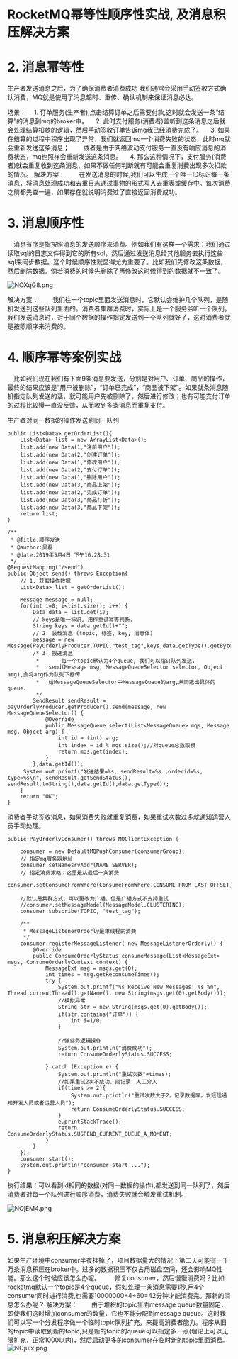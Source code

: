 # RocketMQ幂等性顺序性实战, 及消息积压解决方案

# 2. 消息幂等性

生产者发送消息之后，为了确保消费者消费成功 我们通常会采用手动签收方式确认消费，MQ就是使用了消息超时、重传、确认机制来保证消息必达。

场景：
　1. 订单服务(生产者),点击结算订单之后需要付款,这时就会发送一条“结算”的消息到mq的broker中。
　2. 此时支付服务(消费者)监听到这条消息之后就会处理结算扣款的逻辑，然后手动签收订单告诉mq我已经消费完成了。
　3. 如果在结算的过程中程序出现了异常，我们就返回mq一个消费失败的状态，此时mq就会重新发送这条消息；
　　或者是由于网络波动支付服务一直没有响应消息的消费状态，mq也照样会重新发送这条消息。
　4. 那么这种情况下，支付服务(消费者)就会重复收到这条消息，如果不做任何判断就有可能会重复消费出现多次扣款的情况。
解决方案：
　　在发送消息的时候,我们可以生成一个唯一ID标识每一条消息，将消息处理成功和去重日志通过事物的形式写入去重表或缓存中。每次消费之前都先查一遍，如果存在就说明消费过了直接返回消费成功。

# 3. 消息顺序性

　消息有序是指按照消息的发送顺序来消费。例如我们有这样一个需求：我们通过读取sql的日志文件得到它的所有sql，然后通过发送消息给其他服务去执行这些sql来同步数据。这个时候顺序性就显得尤为重要了。比如我们先修改这条数据，然后删除数据。倘若消费的时候先删除了再修改这时候得到的数据就不一致了。

![NOXqG8.png](https://s1.ax1x.com/2020/07/03/NOXqG8.png)

解决方案：
　　我们往一个topic里面发送消息时，它默认会维护几个队列，是随机发送到这些队列里面的。消费者集群消费时，实际上是一个服务监听一个队列。我们发送消息时，对于同个数据的操作指定发送到一个队列就好了，这时消费者就是按照顺序来消费的。

# 4. 顺序幂等案例实战

　比如我们现在我们有下面9条消息要发送，分别是对用户、订单、商品的操作，最终的结果应该是“用户被删除”，“订单已完成”，“商品被下架”。如果就条消息随机指定队列发送的话，就可能用户先被删除了，然后进行修改；也有可能支付订单的过程比较慢一直没反馈，从而收到多条消息而重复支付。

生产者对同一数据的操作发送到同一队列

	public List<Data> getOrderList(){
        List<Data> list = new ArrayList<Data>();
        list.add(new Data(1,"注册用户"));
        list.add(new Data(2,"创建订单"));
        list.add(new Data(1,"修改用户"));
        list.add(new Data(2,"支付订单"));
        list.add(new Data(1,"删除用户"));
        list.add(new Data(3,"商品上架"));
        list.add(new Data(2,"完成订单"));
        list.add(new Data(3,"商品打折"));
        list.add(new Data(3,"商品下架"));
        return list;
    }
    
    /**
     * @Title:顺序发送
     * @author:吴磊  
     * @date:2019年5月4日 下午10:28:31
     */
    @RequestMapping("/send")
    public Object send() throws Exception{
        // 1. 获取操作数据
        List<Data> list = getOrderList();
        
        Message message = null;
        for(int i=0; i<list.size(); i++) {
            Data data = list.get(i);
            // keys是唯一标识, 用作重试幂等判断.
            String keys = data.getId()+"";
            // 2. 装载消息 (topic, 标签, key, 消息体)
            message = new Message(PayOrderlyProducer.TOPIC,"test_tag",keys,data.getType().getBytes());
            /* 3. 投递消息
             *       每一个topic默认为4个queue, 我们可以指订队列发送.
             *   send(Message msg, MessageQueueSelector selector, Object arg),会将arg作为队列下标传
             *   给MessageQueueSelector中MessageQueue的arg,从而选出具体的queue.
             */
            SendResult sendResult =  payOrderlyProducer.getProducer().send(message, new MessageQueueSelector() {
                @Override
                public MessageQueue select(List<MessageQueue> mqs, Message msg, Object arg) {
                    int id = (int) arg;
                    int index = id % mqs.size();//对queue总数取模
                    return mqs.get(index);
                }
            },data.getId());
         System.out.printf("发送结果=%s, sendResult=%s ,orderid=%s, type=%s\n", sendResult.getSendStatus(), sendResult.toString(),data.getId(),data.getType());
        }
        return "OK";
    }

消费者手动签收消息，如果消费失败就重复消费，如果重试次数过多就通知运营人员手动处理。

	public PayOrderlyConsumer() throws MQClientException {

        consumer = new DefaultMQPushConsumer(consumerGroup);
        // 指定mq服务器地址
        consumer.setNamesrvAddr(NAME_SERVER);
        // 指定消费策略：这里是从最后一条消费
        consumer.setConsumeFromWhere(ConsumeFromWhere.CONSUME_FROM_LAST_OFFSET);

        //默认是集群方式，可以更改为广播，但是广播方式不支持重试
        //consumer.setMessageModel(MessageModel.CLUSTERING);
        consumer.subscribe(TOPIC, "test_tag");

        /**
         * MessageListenerOrderly是单线程的消费
         */
        consumer.registerMessageListener( new MessageListenerOrderly() {
            @Override
            public ConsumeOrderlyStatus consumeMessage(List<MessageExt> msgs, ConsumeOrderlyContext context) {
                MessageExt msg = msgs.get(0);
                int times = msg.getReconsumeTimes();
                try {
                    System.out.printf("%s Receive New Messages: %s %n", Thread.currentThread().getName(), new String(msgs.get(0).getBody()));
                    //模拟异常
                    String str = new String(msgs.get(0).getBody());
                    if(str.contains("订单")) {
                        int i=1/0;
                    }
                    
                    //做业务逻辑操作
                    System.out.println("消费成功");
                    return ConsumeOrderlyStatus.SUCCESS;
    
                } catch (Exception e) {
                    System.out.println("重试次数"+times);
                    //如果重试2次不成功，则记录，人工介入
                    if(times >= 2){
                        System.out.println("重试次数大于2，记录数据库，发短信通知开发人员或者运营人员");
                        return ConsumeOrderlyStatus.SUCCESS;
                    }
                    e.printStackTrace();
                    return ConsumeOrderlyStatus.SUSPEND_CURRENT_QUEUE_A_MOMENT;
                }
            }
        });
        consumer.start();
        System.out.println("consumer start ...");
    }

执行结果：可以看到id相同的数据(对同一数据的操作),都发送到同一队列了，然后消费者对每一个队列进行顺序消费，消费失败就会触发重试机制。

![NOjEM4.png](https://s1.ax1x.com/2020/07/03/NOjEM4.png)

# 5. 消息积压解决方案　

如果生产环境中consumer半夜挂掉了，项目数据量大的情况下第二天可能有一千万条消息积压在broker中。过多的数据积压不仅占用磁盘空间，还会影响MQ性能。那么这个时候应该怎么办呢。
　　修复consumer，然后慢慢消费吗？比如rocketmq默认一个topic是4个queue，假如处理一条消息需要1秒,用4个consumer同时进行消费,也需要10000000÷4÷60=42分钟才能消费完。那新的消息怎么办呢？
解决方案：
　　由于堆积的topic里面message queue数量固定，即使我们这时增加consumer的数量，它也不能分配到message queue。这时我们可以写一个分发程序做一个临时topic队列扩充，来提高消费者能力。程序从旧的topic中读取到新的topic,只是新的topic的queue可以指定多一点(理论上可以无限扩充，正常1000以内)，然后启动更多的consumer在临时新的topic里面消费。
![NOjuIx.png](https://s1.ax1x.com/2020/07/03/NOjuIx.png)

　